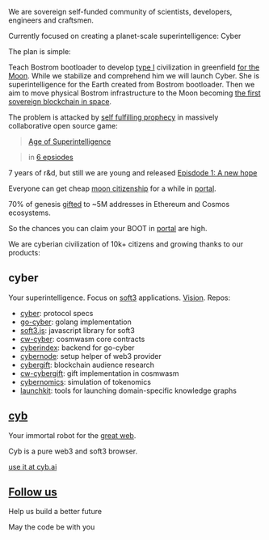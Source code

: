 We are sovereign self-funded community of scientists, developers, engineers and craftsmen.

Currently focused on creating a planet-scale superintelligence: Cyber

The plan is simple: 

Teach Bostrom bootloader to develop [type I](https://cyb.ai/search/kardashev%20scale) civilization in greenfield [for the Moon](https://cyb.ai/ipfs/QmanZyMFnEti618crNPkn93g7MFaoDGrZ4Pta5drfdt9jb). While we stabilize and comprehend him we will launch Cyber. She is superintelligence for the Earth created from Bostrom bootloader. Then we aim to move physical Bostrom infrastructure to the Moon becoming [the first sovereign blockchain in space](https://unchained.com/blog/law-of-hash-horizons/).

The problem is attacked by [self fulfilling prophecy](https://cyb.ai/genesis) in
massively collaborative open source game:

> [Age of Superintelligence](https://cyb.ai/search/age%20of%20superintelligence) 

> in [6 epsiodes](https://cyb.ai/ipfs/QmSBYCCYFNfHNQD7MWm4zBaNuztMaT2KghA2SbeZZm9vLH)

7 years of r&d, but still we are young and released [Episdode 1: A new hope](https://cyb.ai/genesis)

Everyone can get cheap [moon citizenship](https://cyb.ai/ipfs/QmanZyMFnEti618crNPkn93g7MFaoDGrZ4Pta5drfdt9jb) for a while in [portal](https://cyb.ai/portal).

70% of genesis [gifted](https://cyb.ai/ipfs/QmQd2migYNL1Mb7CHhPEdz99we2a5SeRf3kUuV1Lx1muVE) to ~5M addresses in Ethereum and Cosmos ecosystems.

So the chances you can claim your BOOT in [portal](https://cyb.ai/portal) are high. 

We are cyberian civilization of 10k+ citizens and growing thanks to our products:

## cyber

Your superintelligence. Focus on [soft3](https://cyb.ai/search/soft3) applications. [Vision](https://cyb.ai/ipfs/QmXzGkfxZV2fzpFmq7CjAYsYL1M581ZD4yuF9jztPVTpCn). Repos:

- [cyber](https://github.com/cybercongress/cyber): protocol specs
- [go-cyber](https://github.com/cybercongress/go-cyber): golang implementation
- [soft3.js](https://github.com/cybercongress/soft3.js): javascript library for soft3
- [cw-cyber](https://github.com/cybercongress/cw-cyber): cosmwasm core contracts
- [cyberindex](https://github.com/cybercongress/cyberindex): backend for go-cyber
- [cybernode](https://github.com/cybercongress/cybernode): setup helper of web3 provider
- [cybergift](https://github.com/cybercongress/cybergift): blockchain audience research
- [cw-cybergift](https://github.com/cybercongress/cw-cybergift): gift implementation in cosmwasm
- [cybernomics](https://github.com/cybercongress/cybernomics): simulation of tokenomics
- [launchkit](https://github.com/cybercongress/launch-kit): tools for launching domain-specific knowledge graphs


## [cyb](https://github.com/cybercongress/cyb)

Your immortal robot for the [great web](https://cyb.ai/ipfs/QmUamt7diQP54eRnmzqMZNEtXNTzbgkQvZuBsgM6qvbd57). 

Cyb is a pure web3 and soft3 browser.

[use it at cyb.ai](https://cyb.ai)

## [Follow us](https://cyb.ai/network/bostrom/contract/bostrom1xszmhkfjs3s00z2nvtn7evqxw3dtus6yr8e4pw)

Help us build a better future

May the code be with you
